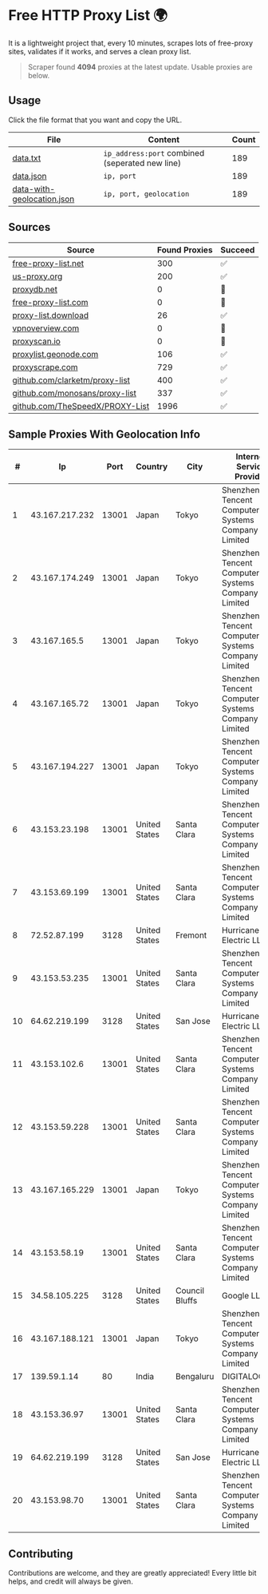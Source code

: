 
# Free HTTP Proxy List 🌍

It is a lightweight project that, every 10 minutes, scrapes lots of free-proxy sites, validates if it works, and serves a clean proxy list.


> Scraper found **4094** proxies at the latest update. Usable proxies are below.

## Usage

Click the file format that you want and copy the URL.


|File|Content|Count|
|----|-------|-----|
|[data.txt](https://raw.githubusercontent.com/themiralay/Proxy-List-World/master/data.txt)|`ip_address:port` combined (seperated new line)|189|
|[data.json](https://raw.githubusercontent.com/themiralay/Proxy-List-World/master/data.json)|`ip, port`|189|
|[data-with-geolocation.json](https://raw.githubusercontent.com/themiralay/Proxy-List-World/master/data-with-geolocation.json)|`ip, port, geolocation`|189|

## Sources

|Source|Found Proxies|Succeed|
|------|-------------|-------|
|[free-proxy-list.net](https://free-proxy-list.net)|300|✅|
|[us-proxy.org](https://www.us-proxy.org)|200|✅|
|[proxydb.net](http://proxydb.net)|0|🚫|
|[free-proxy-list.com](https://free-proxy-list.com/?page=&port=&type%5B%5D=http&type%5B%5D=https&up_time=0&search=Search)|0|🚫|
|[proxy-list.download](https://www.proxy-list.download/HTTP)|26|✅|
|[vpnoverview.com](https://vpnoverview.com/privacy/anonymous-browsing/free-proxy-servers)|0|🚫|
|[proxyscan.io](https://www.proxyscan.io)|0|🚫|
|[proxylist.geonode.com](https://proxylist.geonode.com/api/proxy-list?limit=300&page=1&sort_by=lastChecked&sort_type=desc&protocols=http,https)|106|✅|
|[proxyscrape.com](https://api.proxyscrape.com/v2/?request=displayproxies&protocol=http&timeout=10000&country=all&ssl=all&anonymity=all)|729|✅|
|[github.com/clarketm/proxy-list](https://raw.githubusercontent.com/clarketm/proxy-list/master/proxy-list-raw.txt)|400|✅|
|[github.com/monosans/proxy-list](https://raw.githubusercontent.com/monosans/proxy-list/main/proxies/http.txt)|337|✅|
|[github.com/TheSpeedX/PROXY-List](https://raw.githubusercontent.com/TheSpeedX/PROXY-List/master/http.txt)|1996|✅|


## Sample Proxies With Geolocation Info

|#|Ip|Port|Country|City|Internet Service Provider|
|-|--|----|-------|----|-------------------------|
|1|43.167.217.232|13001|Japan|Tokyo|Shenzhen Tencent Computer Systems Company Limited|
|2|43.167.174.249|13001|Japan|Tokyo|Shenzhen Tencent Computer Systems Company Limited|
|3|43.167.165.5|13001|Japan|Tokyo|Shenzhen Tencent Computer Systems Company Limited|
|4|43.167.165.72|13001|Japan|Tokyo|Shenzhen Tencent Computer Systems Company Limited|
|5|43.167.194.227|13001|Japan|Tokyo|Shenzhen Tencent Computer Systems Company Limited|
|6|43.153.23.198|13001|United States|Santa Clara|Shenzhen Tencent Computer Systems Company Limited|
|7|43.153.69.199|13001|United States|Santa Clara|Shenzhen Tencent Computer Systems Company Limited|
|8|72.52.87.199|3128|United States|Fremont|Hurricane Electric LLC|
|9|43.153.53.235|13001|United States|Santa Clara|Shenzhen Tencent Computer Systems Company Limited|
|10|64.62.219.199|3128|United States|San Jose|Hurricane Electric LLC|
|11|43.153.102.6|13001|United States|Santa Clara|Shenzhen Tencent Computer Systems Company Limited|
|12|43.153.59.228|13001|United States|Santa Clara|Shenzhen Tencent Computer Systems Company Limited|
|13|43.167.165.229|13001|Japan|Tokyo|Shenzhen Tencent Computer Systems Company Limited|
|14|43.153.58.19|13001|United States|Santa Clara|Shenzhen Tencent Computer Systems Company Limited|
|15|34.58.105.225|3128|United States|Council Bluffs|Google LLC|
|16|43.167.188.121|13001|Japan|Tokyo|Shenzhen Tencent Computer Systems Company Limited|
|17|139.59.1.14|80|India|Bengaluru|DIGITALOCEAN|
|18|43.153.36.97|13001|United States|Santa Clara|Shenzhen Tencent Computer Systems Company Limited|
|19|64.62.219.199|3128|United States|San Jose|Hurricane Electric LLC|
|20|43.153.98.70|13001|United States|Santa Clara|Shenzhen Tencent Computer Systems Company Limited|



## Contributing

Contributions are welcome, and they are greatly appreciated! Every
little bit helps, and credit will always be given.


